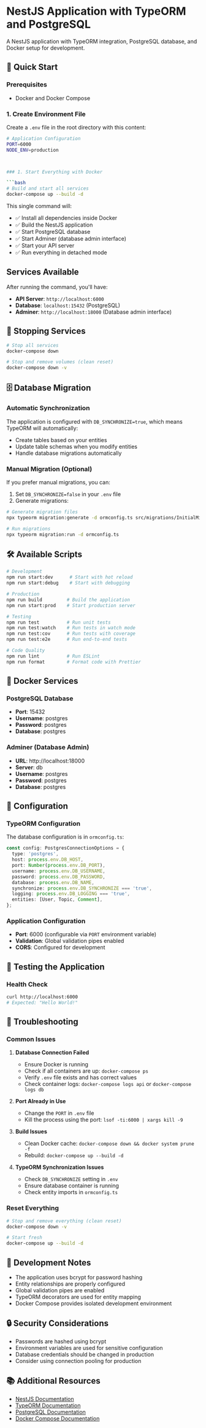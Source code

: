 # NestJS Application with TypeORM and PostgreSQL

A NestJS application with TypeORM integration, PostgreSQL database, and Docker setup for development.

## 🚀 Quick Start

### Prerequisites

- Docker and Docker Compose

### 1. Create Environment File

Create a `.env` file in the root directory with this content:

```bash
# Application Configuration
PORT=6000
NODE_ENV=production



### 1. Start Everything with Docker

```bash
# Build and start all services
docker-compose up --build -d
```

This single command will:

- ✅ Install all dependencies inside Docker
- ✅ Build the NestJS application
- ✅ Start PostgreSQL database
- ✅ Start Adminer (database admin interface)
- ✅ Start your API server
- ✅ Run everything in detached mode

## Services Available

After running the command, you'll have:

- **API Server**: `http://localhost:6000`
- **Database**: `localhost:15432` (PostgreSQL)
- **Adminer**: `http://localhost:18000` (Database admin interface)

## 🛑 Stopping Services

```bash
# Stop all services
docker-compose down

# Stop and remove volumes (clean reset)
docker-compose down -v
```

## 🗄️ Database Migration

### Automatic Synchronization

The application is configured with `DB_SYNCHRONIZE=true`, which means TypeORM will automatically:

- Create tables based on your entities
- Update table schemas when you modify entities
- Handle database migrations automatically

### Manual Migration (Optional)

If you prefer manual migrations, you can:

1. Set `DB_SYNCHRONIZE=false` in your `.env` file
2. Generate migrations:

```bash
# Generate migration files
npx typeorm migration:generate -d ormconfig.ts src/migrations/InitialMigration

# Run migrations
npx typeorm migration:run -d ormconfig.ts
```

## 🛠️ Available Scripts

```bash
# Development
npm run start:dev      # Start with hot reload
npm run start:debug    # Start with debugging

# Production
npm run build         # Build the application
npm run start:prod    # Start production server

# Testing
npm run test          # Run unit tests
npm run test:watch    # Run tests in watch mode
npm run test:cov      # Run tests with coverage
npm run test:e2e      # Run end-to-end tests

# Code Quality
npm run lint          # Run ESLint
npm run format        # Format code with Prettier
```

## 🐳 Docker Services

### PostgreSQL Database

- **Port**: 15432
- **Username**: postgres
- **Password**: postgres
- **Database**: postgres

### Adminer (Database Admin)

- **URL**: http://localhost:18000
- **Server**: db
- **Username**: postgres
- **Password**: postgres
- **Database**: postgres

## 🔧 Configuration

### TypeORM Configuration

The database configuration is in `ormconfig.ts`:

```typescript
const config: PostgresConnectionOptions = {
  type: 'postgres',
  host: process.env.DB_HOST,
  port: Number(process.env.DB_PORT),
  username: process.env.DB_USERNAME,
  password: process.env.DB_PASSWORD,
  database: process.env.DB_NAME,
  synchronize: process.env.DB_SYNCHRONIZE === 'true',
  logging: process.env.DB_LOGGING === 'true',
  entities: [User, Topic, Comment],
};
```

### Application Configuration

- **Port**: 6000 (configurable via `PORT` environment variable)
- **Validation**: Global validation pipes enabled
- **CORS**: Configured for development

## 🧪 Testing the Application

### Health Check

```bash
curl http://localhost:6000
# Expected: "Hello World!"
```

## 🚨 Troubleshooting

### Common Issues

1. **Database Connection Failed**
   - Ensure Docker is running
   - Check if all containers are up: `docker-compose ps`
   - Verify `.env` file exists and has correct values
   - Check container logs: `docker-compose logs api` or `docker-compose logs db`

2. **Port Already in Use**
   - Change the `PORT` in `.env` file
   - Kill the process using the port: `lsof -ti:6000 | xargs kill -9`

3. **Build Issues**
   - Clean Docker cache: `docker-compose down && docker system prune -f`
   - Rebuild: `docker-compose up --build -d`

4. **TypeORM Synchronization Issues**
   - Check `DB_SYNCHRONIZE` setting in `.env`
   - Ensure database container is running
   - Check entity imports in `ormconfig.ts`

### Reset Everything

```bash
# Stop and remove everything (clean reset)
docker-compose down -v

# Start fresh
docker-compose up --build -d
```

## 📝 Development Notes

- The application uses bcrypt for password hashing
- Entity relationships are properly configured
- Global validation pipes are enabled
- TypeORM decorators are used for entity mapping
- Docker Compose provides isolated development environment

## 🔒 Security Considerations

- Passwords are hashed using bcrypt
- Environment variables are used for sensitive configuration
- Database credentials should be changed in production
- Consider using connection pooling for production

## 📚 Additional Resources

- [NestJS Documentation](https://docs.nestjs.com/)
- [TypeORM Documentation](https://typeorm.io/)
- [PostgreSQL Documentation](https://www.postgresql.org/docs/)
- [Docker Compose Documentation](https://docs.docker.com/compose/)
